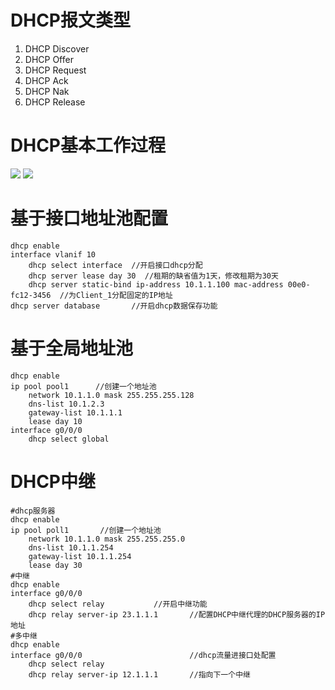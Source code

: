 # DHCP报文类型
1. DHCP Discover
2. DHCP Offer
3. DHCP Request
4. DHCP Ack
5. DHCP Nak
6. DHCP Release

# DHCP基本工作过程

![](https://cgqin.github.io/images//202211272244787.png)
![](https://cgqin.github.io/images//202211272245674.png)

# 基于接口地址池配置

``` 
dhcp enable
interface vlanif 10
    dhcp select interface  //开启接口dhcp分配
    dhcp server lease day 30  //租期的缺省值为1天，修改租期为30天
    dhcp server static-bind ip-address 10.1.1.100 mac-address 00e0-fc12-3456  //为Client_1分配固定的IP地址
dhcp server database       //开启dhcp数据保存功能
```

# 基于全局地址池

```
dhcp enable
ip pool pool1      //创建一个地址池
	network 10.1.1.0 mask 255.255.255.128
	dns-list 10.1.2.3
	gateway-list 10.1.1.1
	lease day 10
interface g0/0/0
    dhcp select global
```

# DHCP中继

```
#dhcp服务器
dhcp enable 
ip pool poll1       //创建一个地址池
	network 10.1.1.0 mask 255.255.255.0
	dns-list 10.1.1.254
	gateway-list 10.1.1.254
	lease day 30
#中继
dhcp enable 
interface g0/0/0
	dhcp select relay           //开启中继功能
	dhcp relay server-ip 23.1.1.1       //配置DHCP中继代理的DHCP服务器的IP地址
#多中继
dhcp enable 
interface g0/0/0                        //dhcp流量进接口处配置
	dhcp select relay 
	dhcp relay server-ip 12.1.1.1       //指向下一个中继
```


